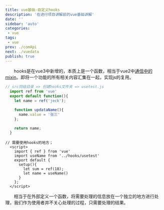 ```yaml
---
title: vue基础-自定义hooks
description: '在进行项目讲解前的vue基础讲解'
date: ''
sidebar: 'auto'
categories: 
 - vue
tags: 
 - vue
prev: ./comApi
next: ./vuedata
publish: true
---
```


&nbsp;&nbsp;&nbsp;&nbsp;&nbsp;&nbsp;&nbsp;hooks是在vue3中新增的，本质上是一个函数，相当于vue2中[通信中的mixin](../assembly/configAndProper.md)。即将一个功能的所有相关内容汇集在一起，实现js的复用。
```js
// src同级目录 => 创建hooks文件夹 => usetest.js
  import ref from 'vue'
  export default function(){
    let name = ref('jeck');

    function updataName(){
      name.value = '张三'
    };

    return name;
  }
```
```vue
// 需要使用hooks的地方；
  <script>   
    import { ref } from 'vue'
    import useName from '../hooks/usetest'
    export default {
      setup(){
        let sum = ref(18);
        let name = useName()
      }
    };
  </script>
```

&nbsp;&nbsp;&nbsp;&nbsp;&nbsp;&nbsp;&nbsp;相当于在外部定义一个函数，将需要处理的信息放在一个独立的地方进行处理，我们作为使用者并不关心处理的过程，只需要处理的结果。 


